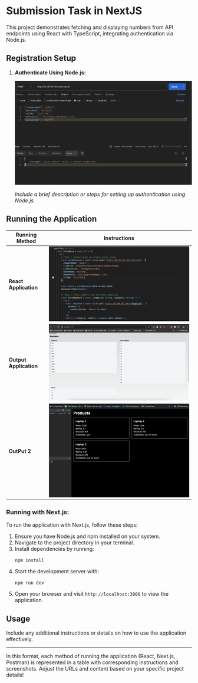 # Submission Task in NextJS

This project demonstrates fetching and displaying numbers from API endpoints using React with TypeScript, integrating authentication via Node.js.

## Registration Setup

1. **Authenticate Using Node.js:**

   ![Node.js Authentication](https://github.com/code-bajju/Project-Image/blob/main/ss3.png?raw=true)

   *Include a brief description or steps for setting up authentication using Node.js.*

## Running the Application

| **Running Method**      | **Instructions**                                                                 |
|-------------------------|----------------------------------------------------------------------------------|
| **React Application**   | ![React Application](https://github.com/code-bajju/Project-Image/blob/main/ss2.png?raw=true) |
| **Output Application** | ![Next.js Application](https://github.com/code-bajju/Project-Image/blob/main/ss1.png?raw=true) |
| **OutPut 2**             | ![Postman](https://github.com/code-bajju/Project-Image/blob/main/ss4.png?raw=true) |

### Running with Next.js:

To run the application with Next.js, follow these steps:

1. Ensure you have Node.js and npm installed on your system.
2. Navigate to the project directory in your terminal.
3. Install dependencies by running:
   ```
   npm install
   ```
4. Start the development server with:
   ```
   npm run dev
   ```
5. Open your browser and visit `http://localhost:3000` to view the application.

## Usage

Include any additional instructions or details on how to use the application effectively.

---

In this format, each method of running the application (React, Next.js, Postman) is represented in a table with corresponding instructions and screenshots. Adjust the URLs and content based on your specific project details!
